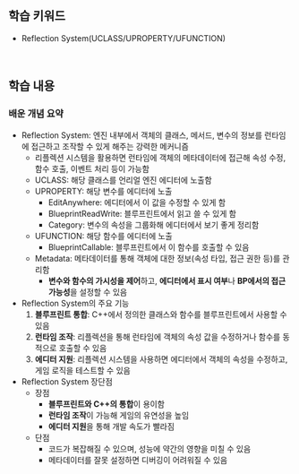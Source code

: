 ## 학습 키워드
- Reflection System(UCLASS/UPROPERTY/UFUNCTION)

<br/>

## 학습 내용
### 배운 개념 요약
- Reflection System: 엔진 내부에서 객체의 클래스, 메서드, 변수의 정보를 런타임에 접근하고 조작할 수 있게 해주는 강력한 메커니즘
  - 리플렉션 시스템을 활용하면 런타임에 객체의 메타데이터에 접근해 속성 수정, 함수 호출, 이벤트 처리 등이 가능함
  - UCLASS: 해당 클래스를 언리얼 엔진 에디터에 노출함
  - UPROPERTY: 해당 변수를 에디터에 노출
    - EditAnywhere: 에디터에서 이 값을 수정할 수 있게 함
    - BlueprintReadWrite: 블루프린트에서 읽고 쓸 수 있게 함
    - Category: 변수의 속성을 그룹화해 에디터에서 보기 좋게 정리함
  - UFUNCTION: 해당 함수를 에디터에 노출
    - BlueprintCallable: 블루프린트에서 이 함수를 호출할 수 있음
  - Metadata: 메타데이터를 통해 객체에 대한 정보(속성 타입, 접근 권한 등)를 관리함
    - **변수와 함수의 가시성을 제어**하고, **에디터에서 표시 여부**나 **BP에서의 접근 가능성**을 설정할 수 있음
- Reflection System의 주요 기능
  1. **블루프린트 통합**: C++에서 정의한 클래스와 함수를 블루프린트에서 사용할 수 있음
  2. **런타임 조작**: 리플렉션을 통해 런타임에 객체의 속성 값을 수정하거나 함수를 동적으로 호출할 수 있음
  3. **에디터 지원**: 리플렉션 시스템을 사용하면 에디터에서 객체의 속성을 수정하고, 게임 로직을 테스트할 수 있음
- Reflection System 장단점
  - 장점
    - **블루프린트와 C++의 통합**이 용이함
    - **런타임 조작**이 가능해 게임의 유연성을 높임
    - **에디터 지원**을 통해 개발 속도가 빨라짐
  - 단점
    - 코드가 복잡해질 수 있으며, 성능에 약간의 영향을 미칠 수 있음
    - 메타데이터를 잘못 설정하면 디버깅이 어려워질 수 있음

<br/>
